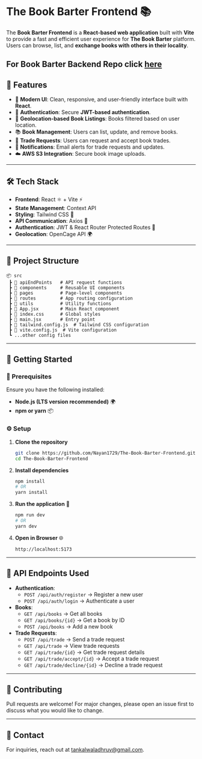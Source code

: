 # The Book Barter Frontend 📚

The **Book Barter Frontend** is a **React-based web application** built with **Vite** to provide a fast and efficient user experience for **The Book Barter** platform. Users can browse, list, and **exchange books with others in their locality**.

## For Book Barter Backend Repo click [here](https://github.com/DhruvTankalwala/The-Book-Barter-Backend.git)

## 🚀 Features

- 🎨 **Modern UI**: Clean, responsive, and user-friendly interface built with **React**.
- 🔐 **Authentication**: Secure **JWT-based authentication**.
- 📍 **Geolocation-based Book Listings**: Books filtered based on user location.
- 📚 **Book Management**: Users can list, update, and remove books.
- 🔄 **Trade Requests**: Users can request and accept book trades.
- 📧 **Notifications**: Email alerts for trade requests and updates.
- ☁️ **AWS S3 Integration**: Secure book image uploads.

---

## 🛠️ Tech Stack

- **Frontend**: React ⚛️ + Vite ⚡
- **State Management**: Context API
- **Styling**: Tailwind CSS 🎨
- **API Communication**: Axios 🔗
- **Authentication**: JWT & React Router Protected Routes 🔐
- **Geolocation**: OpenCage API 🌍

---

## 📂 Project Structure

```
📦 src
 ┣ 📂 apiEndPoints   # API request functions
 ┣ 📂 components     # Reusable UI components
 ┣ 📂 pages          # Page-level components
 ┣ 📂 routes         # App routing configuration
 ┣ 📂 utils          # Utility functions
 ┣ 📜 App.jsx        # Main React component
 ┣ 📜 index.css      # Global styles
 ┣ 📜 main.jsx       # Entry point
 ┣ 📜 tailwind.config.js  # Tailwind CSS configuration
 ┣ 📜 vite.config.js  # Vite configuration
 ┗ ...other config files
```

---

## 🏁 Getting Started

### 📌 Prerequisites

Ensure you have the following installed:
- **Node.js (LTS version recommended)** 🌍
- **npm or yarn** 📦

### ⚙️ Setup

1. **Clone the repository**
   ```sh
   git clone https://github.com/Nayan1729/The-Book-Barter-Frontend.git
   cd The-Book-Barter-Frontend
   ```

2. **Install dependencies**
   ```sh
   npm install
   # OR
   yarn install
   ```

3. **Run the application** 🚀
   ```sh
   npm run dev
   # OR
   yarn dev
   ```

4. **Open in Browser** 🌐
   ```
   http://localhost:5173
   ```

---

## 🌟 API Endpoints Used

- **Authentication**:
  - `POST /api/auth/register` → Register a new user
  - `POST /api/auth/login` → Authenticate a user
- **Books**:
  - `GET /api/books` → Get all books
  - `GET /api/books/{id}` → Get a book by ID
  - `POST /api/books` → Add a new book
- **Trade Requests**:
  - `POST /api/trade` → Send a trade request
  - `GET /api/trade` → View trade requests
  - `GET /api/trade/{id}` → Get trade request details
  - `GET /api/trade/accept/{id}` → Accept a trade request
  - `GET /api/trade/decline/{id}` → Decline a trade request

---

## 🤝 Contributing

Pull requests are welcome! For major changes, please open an issue first to discuss what you would like to change.

---

## 📩 Contact

For inquiries, reach out at [tankalwaladhruv@gmail.com](mailto:tankalwaladhruv@gmail.com).

